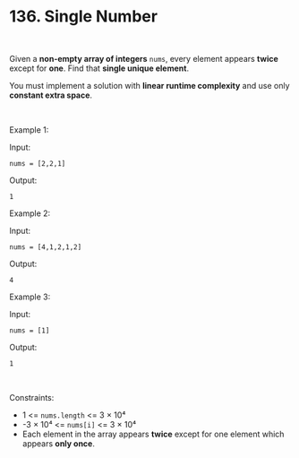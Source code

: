 # 136. Single Number

<br>  

Given a **non-empty array of integers** `nums`, every element appears **twice** except for **one**.
Find that **single unique element**.

You must implement a solution with **linear runtime complexity** and use only **constant extra space**.

<br>  

Example 1:

Input:

```
nums = [2,2,1]
```

Output:

```
1
```

Example 2:

Input:

```
nums = [4,1,2,1,2]
```

Output:

```
4
```

Example 3:

Input:

```
nums = [1]
```

Output:

```
1
```

<br>  

Constraints:

* 1 <= `nums.length` <= 3 × 10⁴
* -3 × 10⁴ <= `nums[i]` <= 3 × 10⁴
* Each element in the array appears **twice** except for one element which appears **only once**.